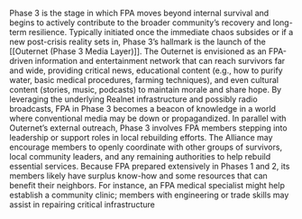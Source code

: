 Phase 3 is the stage in which FPA moves beyond internal survival and begins to actively contribute to the broader community’s recovery and long-term resilience. Typically initiated once the immediate chaos subsides or if a new post-crisis reality sets in, Phase 3’s hallmark is the launch of the [[Outernet (Phase 3 Media Layer)]]. The Outernet is envisioned as an FPA-driven information and entertainment network that can reach survivors far and wide, providing critical news, educational content (e.g., how to purify water, basic medical procedures, farming techniques), and even cultural content (stories, music, podcasts) to maintain morale and share hope. By leveraging the underlying Realnet infrastructure and possibly radio broadcasts, FPA in Phase 3 becomes a beacon of knowledge in a world where conventional media may be down or propagandized. In parallel with Outernet’s external outreach, Phase 3 involves FPA members stepping into leadership or support roles in local rebuilding efforts. The Alliance may encourage members to openly coordinate with other groups of survivors, local community leaders, and any remaining authorities to help rebuild essential services. Because FPA prepared extensively in Phases 1 and 2, its members likely have surplus know-how and some resources that can benefit their neighbors. For instance, an FPA medical specialist might help establish a community clinic; members with engineering or trade skills may assist in repairing critical infrastructure
